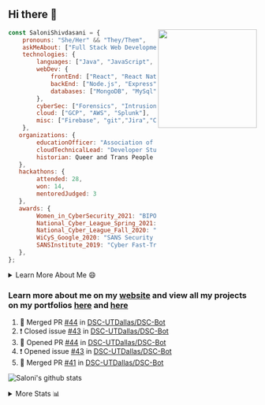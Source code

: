 ## Hi there 👋

<img align='right' src="https://storage.googleapis.com/saloni-shivdasani-resume/Saloni.png" width="200">

```javascript
const SaloniShivdasani = {
    pronouns: "She/Her" && "They/Them",
    askMeAbout: ["Full Stack Web Development", "Cloud Computing", "Cyber Security"],
    technologies: {
        languages: ["Java", "JavaScript", "SQL", "Python", "C++", "BASH", "R"],
        webDev: {
            frontEnd: ["React", "React Native", "Electron"],
            backEnd: ["Node.js", "Express", "Flask"],
            databases: ["MongoDB", "MySql"],
        },
        cyberSec: ["Forensics", "Intrusion Detection", "Security Operations", "Network and Application Penetration Testing"],
        cloud: ["GCP", "AWS", "Splunk"],
        misc: ["Firebase", "git","Jira","Confluence"]
    },
   organizations: {
        educationOfficer: "Association of Computer Machinery, UTD",
        cloudTechnicalLead: "Developer Students Club, UTD",
        historian: Queer and Trans People of Color, UTD",
   },
   hackathons: {
        attended: 28,
        won: 14,
        mentoredJudged: 3
   },
   awards: {
        Women_in_CyberSecurity_2021: "BIPOC Fellowship Award",
        National_Cyber_League_Spring_2021: "Gold Bracket Competitor - Top 15% nationally",
        National_Cyber_League_Fall_2020: "Gold Bracket Competitor - Top 15% nationally",
        WiCyS_Google_2020: "SANS Security Training Scholarship",
        SANSInstitute_2019: "Cyber Fast-Track Game Quarter-Finalist",
   },
};
```

<!--START_SECTION:table-->
<details>

<summary>Learn More About Me 😄 </summary>

I am a senior at The University of Texas at Dallas, and I am currently majoring in Software Engineering with a concentration in Information Assurance. I am interested and have experience in full stack development, cloud computing, and cybersecurity. I hope to find opportunities where I can gain exposure to algorithm and project design. My ultimate aim is to develop futuristic products for users because I am inspired by the impact of computing on society.

I have experience in full stack web development through my participation and awards in hackathons where I have learnt and used React, Node.js, Express, MongoDB, Flask, NLTK, and React Native along with GIT, GCP, and Firebase. Last semester, I was also responsible for backend development for a project at a local NGO where I created a REST API using Node.js, Express, MongoDB and SQL and hosted it on servers using GCP. 

From my coursework and local competitions, I have skills in algorithms and data structures in Java, database management using SQL and machine learning using Python and R. I have also been a quarter-finalist in a national cybersecurity completion hosted by the SANS institute.

I am also actively involved in campus organization where I am the cloud technical lead for Developer Student Club, Mentor and Education Officer for Association of Computing Machinery, event planner for Women Mentoring Women in Engineering and IT Committee member for IEEE.

</details>

<!--END_SECTION:table-->

### Learn more about me on my [website](https://www.saloni-shivdasani.codes) and view all my projects on my portfolios [here](https://www.saloni-shivdasani.codes/projects) and  [here](http://devpost.com/SaloniS)

<!--START_SECTION:activity-->
1. 🎉 Merged PR [#44](https://github.com/DSC-UTDallas/DSC-Bot/pull/44) in [DSC-UTDallas/DSC-Bot](https://github.com/DSC-UTDallas/DSC-Bot)
2. ❗️ Closed issue [#43](https://github.com/DSC-UTDallas/DSC-Bot/issues/43) in [DSC-UTDallas/DSC-Bot](https://github.com/DSC-UTDallas/DSC-Bot)
3. 💪 Opened PR [#44](https://github.com/DSC-UTDallas/DSC-Bot/pull/44) in [DSC-UTDallas/DSC-Bot](https://github.com/DSC-UTDallas/DSC-Bot)
4. ❗️ Opened issue [#43](https://github.com/DSC-UTDallas/DSC-Bot/issues/43) in [DSC-UTDallas/DSC-Bot](https://github.com/DSC-UTDallas/DSC-Bot)
5. 🎉 Merged PR [#41](https://github.com/DSC-UTDallas/DSC-Bot/pull/41) in [DSC-UTDallas/DSC-Bot](https://github.com/DSC-UTDallas/DSC-Bot)
<!--END_SECTION:activity-->

![Saloni's github stats](https://github-readme-stats.vercel.app/api?username=SaloniSS)

<!--START_SECTION:table-->
<details>

<summary>More Stats 📊 </summary>

<!--START_SECTION:waka-->
![Lines of code](https://img.shields.io/badge/From%20Hello%20World%20I%27ve%20Written-1.3%20million%20lines%20of%20code-blue)

**🐱 My Github Data** 

> 🏆 357 Contributions in the Year 2021
 > 
> 📦 568.5 kB Used in Github's Storage 
 > 
> 💼 Opted to Hire
 > 
> 📜 28 Public Repositories 
 > 
> 🔑 21 Private Repositories  
 > 
**I'm a Night 🦉** 

```text
🌞 Morning    227 commits    ████░░░░░░░░░░░░░░░░░░░░░   16.79% 
🌆 Daytime    303 commits    █████░░░░░░░░░░░░░░░░░░░░   22.41% 
🌃 Evening    487 commits    █████████░░░░░░░░░░░░░░░░   36.02% 
🌙 Night      335 commits    ██████░░░░░░░░░░░░░░░░░░░   24.78%

```
📅 **I'm Most Productive on Saturday** 

```text
Monday       155 commits    ██░░░░░░░░░░░░░░░░░░░░░░░   11.46% 
Tuesday      112 commits    ██░░░░░░░░░░░░░░░░░░░░░░░   8.28% 
Wednesday    113 commits    ██░░░░░░░░░░░░░░░░░░░░░░░   8.36% 
Thursday     75 commits     █░░░░░░░░░░░░░░░░░░░░░░░░   5.55% 
Friday       108 commits    ██░░░░░░░░░░░░░░░░░░░░░░░   7.99% 
Saturday     425 commits    ███████░░░░░░░░░░░░░░░░░░   31.43% 
Sunday       364 commits    ██████░░░░░░░░░░░░░░░░░░░   26.92%

```


📊 **This Week I Spent My Time On** 

```text
⌚︎ Time Zone: America/Chicago

💬 Programming Languages: 
No Activity Tracked This Week

```

**I Mostly Code in JavaScript** 

```text
JavaScript               24 repos            ███████████░░░░░░░░░░░░░░   44.44% 
Java                     7 repos             ███░░░░░░░░░░░░░░░░░░░░░░   12.96% 
Python                   6 repos             ██░░░░░░░░░░░░░░░░░░░░░░░   11.11% 
TypeScript               5 repos             ██░░░░░░░░░░░░░░░░░░░░░░░   9.26% 
CSS                      3 repos             █░░░░░░░░░░░░░░░░░░░░░░░░   5.56%

```



<!--END_SECTION:waka-->

<!--END_SECTION:table-->

<!--
**SaloniSS/SaloniSS** is a ✨ _special_ ✨ repository because its `README.md` (this file) appears on your GitHub profile.

Here are some ideas to get you started:

- 🔭 I’m currently working on ...
- 🌱 I’m currently learning ...
- 👯 I’m looking to collaborate on ...
- 🤔 I’m looking for help with ...
- 💬 Ask me about ...
- 📫 How to reach me: ...
- 😄 Pronouns: ...
- ⚡ Fun fact: ...
-->
